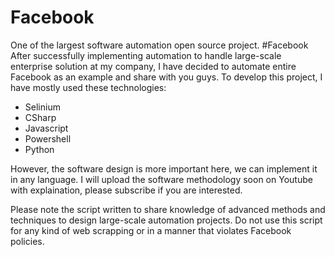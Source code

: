 # Facebook
One of the largest software automation open source project. #Facebook 
After successfully implementing automation to handle large-scale enterprise solution at my company, I have decided to automate entire Facebook as an example and share with you guys.
To develop this project, I have mostly used these technologies: 
* Selinium
* CSharp
* Javascript
* Powershell
* Python

However, the software design is more important here, we can implement it in any language. 
I will upload the software methodology soon on Youtube with explaination, please subscribe if you are interested. 

Please note the script written to share knowledge of advanced methods and techniques to design large-scale automation projects. Do not use this script for any kind of web scrapping
or in a manner that violates Facebook policies. 
